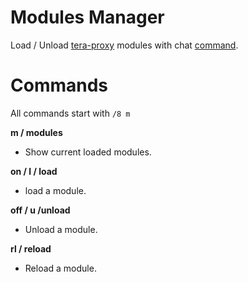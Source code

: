 # Modules Manager

Load / Unload [tera-proxy](https://meishuu.github.io/tera-proxy) modules with chat [command](https://github.com/pinkipi/command).

# Commands

All commands start with `/8 m`

**m / modules**

* Show current loaded modules.

**on / l / load**

* load a module.

**off / u /unload**

* Unload a module.

**rl / reload**

* Reload a module.
